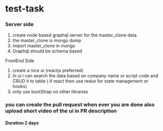 # test-task
### Server side
1. create node based graphql server for the master_clone data
2. the master_clone is mongo dump
3. import master_clone in mongo 
4. Graphql should be schema based

FrontEnd Side

1. create a nice ui (reactjs preferred)
2. In ui i can search the data based on company name or script code and CRUD it to table ( if react then use redux for state management or hooks)
3. only use bootStrap no other libraries

### you can create the pull request when ever you are done also upload short video of the ui in PR description
#### Duration 2 days
